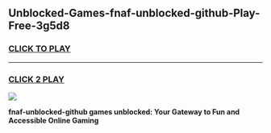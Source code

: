 
## Unblocked-Games-fnaf-unblocked-github-Play-Free-3g5d8
<h3>
<a href="https://premium76.site?title=fnaf-unblocked-github&ref=21A">CLICK TO PLAY</a></h3>
<hr>

<h3>
<a href="https://premium76.site?title=fnaf-unblocked-github&ref=21A">CLICK 2 PLAY</a>
  
</h3>

<a href="https://premium76.site?title=fnaf-unblocked-github&ref=21A"><img src="https://clearcache.store/games.png"></a>


**fnaf-unblocked-github games unblocked: Your Gateway to Fun and Accessible Online Gaming**
